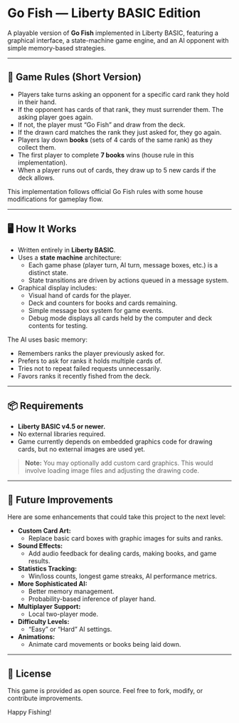 # Go Fish — Liberty BASIC Edition

A playable version of **Go Fish** implemented in Liberty BASIC, featuring a graphical interface, a state-machine game engine, and an AI opponent with simple memory-based strategies.

---

## 🎲 Game Rules (Short Version)

- Players take turns asking an opponent for a specific card rank they hold in their hand.
- If the opponent has cards of that rank, they must surrender them. The asking player goes again.
- If not, the player must “Go Fish” and draw from the deck.
- If the drawn card matches the rank they just asked for, they go again.
- Players lay down **books** (sets of 4 cards of the same rank) as they collect them.
- The first player to complete **7 books** wins (house rule in this implementation).
- When a player runs out of cards, they draw up to 5 new cards if the deck allows.

This implementation follows official Go Fish rules with some house modifications for gameplay flow.

---

## 🖥 How It Works

- Written entirely in **Liberty BASIC**.
- Uses a **state machine** architecture:
  - Each game phase (player turn, AI turn, message boxes, etc.) is a distinct state.
  - State transitions are driven by actions queued in a message system.
- Graphical display includes:
  - Visual hand of cards for the player.
  - Deck and counters for books and cards remaining.
  - Simple message box system for game events.
  - Debug mode displays all cards held by the computer and deck contents for testing.

The AI uses basic memory:
- Remembers ranks the player previously asked for.
- Prefers to ask for ranks it holds multiple cards of.
- Tries not to repeat failed requests unnecessarily.
- Favors ranks it recently fished from the deck.

---

## 📦 Requirements

- **Liberty BASIC v4.5 or newer.**
- No external libraries required.
- Game currently depends on embedded graphics code for drawing cards, but no external images are used yet.

> **Note:** You may optionally add custom card graphics. This would involve loading image files and adjusting the drawing code.

---

## 🚀 Future Improvements

Here are some enhancements that could take this project to the next level:

- **Custom Card Art:**
  - Replace basic card boxes with graphic images for suits and ranks.
- **Sound Effects:**
  - Add audio feedback for dealing cards, making books, and game results.
- **Statistics Tracking:**
  - Win/loss counts, longest game streaks, AI performance metrics.
- **More Sophisticated AI:**
  - Better memory management.
  - Probability-based inference of player hand.
- **Multiplayer Support:**
  - Local two-player mode.
- **Difficulty Levels:**
  - “Easy” or “Hard” AI settings.
- **Animations:**
  - Animate card movements or books being laid down.

---

## 📝 License

This game is provided as open source. Feel free to fork, modify, or contribute improvements.

Happy Fishing!

